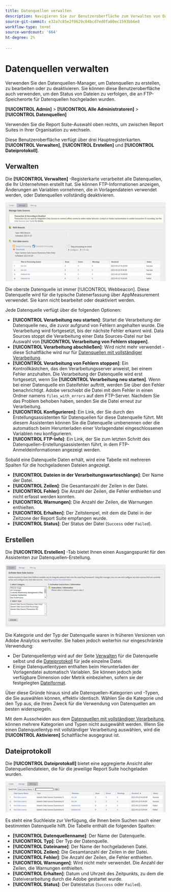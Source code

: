 ```yaml
---
title: Datenquellen verwalten
description: Navigieren Sie zur Benutzeroberfläche zum Verwalten von Datenquellen .
source-git-commit: e32a7c85e2f0629c04bcd7ed0fa80ec1593bb6e8
workflow-type: tm+mt
source-wordcount: '664'
ht-degree: 2%

---
```


# Datenquellen verwalten

Verwenden Sie den Datenquellen-Manager, um Datenquellen zu erstellen, zu bearbeiten oder zu deaktivieren. Sie können diese Benutzeroberfläche auch verwenden, um den Status von Dateien zu verfolgen, die an FTP-Speicherorte für Datenquellen hochgeladen wurden.

**[!UICONTROL Admin]** > **[!UICONTROL Alle Administratoren]** > **[!UICONTROL Datenquellen]**

Verwenden Sie die Report Suite-Auswahl oben rechts, um zwischen Report Suites in Ihrer Organisation zu wechseln.

Diese Benutzeroberfläche verfügt über drei Hauptregisterkarten. **[!UICONTROL Verwalten]**, **[!UICONTROL Erstellen]** und **[!UICONTROL Dateiprotokoll]**.

## Verwalten

Die **[!UICONTROL Verwalten]** -Registerkarte verarbeitet alle Datenquellen, die Ihr Unternehmen erstellt hat. Sie können FTP-Informationen anzeigen, Änderungen an Variablen vornehmen, die in Vorlagendateien verwendet werden, oder Datenquellen vollständig deaktivieren.

![Verwalten](assets/manage.png)

Die oberste Datenquelle ist immer [!UICONTROL Webbeacon]. Diese Datenquelle wird für die typische Datenerfassung über AppMeasurement verwendet. Sie kann nicht bearbeitet oder deaktiviert werden.

Jede Datenquelle verfügt über die folgenden Optionen:

* **[!UICONTROL Verarbeitung neu starten]**: Startet die Verarbeitung der Datenquelle neu, die zuvor aufgrund von Fehlern angehalten wurde. Die Verarbeitung wird fortgesetzt, bis der nächste Fehler erkannt wird. Data Sources stoppt die Verarbeitung einer Data Sources-Datei nur bei Auswahl von **[!UICONTROL Verarbeitung von Fehlern stoppen]**.
* **[!UICONTROL Verarbeitung abschließen]**: Wird nicht mehr verwendet - diese Schaltfläche wird nur für [Datenquellen mit vollständiger Verarbeitung](full-processing-eol.md).
* **[!UICONTROL Verarbeitung von Fehlern stoppen]**: Ein Kontrollkästchen, das den Verarbeitungsserver anweist, bei einem Fehler anzuhalten. Die Verarbeitung der Datenquelle wird erst fortgesetzt, wenn Sie **[!UICONTROL Verarbeitung neu starten]**. Wenn bei einer Datenquelle ein Dateifehler auftritt, werden Sie über den Fehler benachrichtigt. Adobe verschiebt die Datei mit dem Fehler in einen Ordner namens `files_with_errors` auf dem FTP-Server. Nachdem Sie das Problem behoben haben, senden Sie die Datei erneut zur Verarbeitung.
* **[!UICONTROL Konfigurieren]**: Ein Link, der Sie durch den Erstellungsassistenten für Datenquellen für diese Datenquelle führt. Mit diesem Assistenten können Sie die Datenquelle umbenennen oder die automatisch beim Herunterladen einer Vorlagendatei eingeschlossenen Variablen neu konfigurieren.
* **[!UICONTROL FTP-Info]**: Ein Link, der Sie zum letzten Schritt des Datenquellen-Erstellungsassistenten führt, in dem FTP-Anmeldeinformationen angezeigt werden.

Sobald eine Datenquelle Daten erhält, wird eine Tabelle mit mehreren Spalten für die hochgeladenen Dateien angezeigt.

* **[!UICONTROL Dateien in der Verarbeitungswarteschlange]**: Der Name der Datei.
* **[!UICONTROL Zeilen]**: Die Gesamtanzahl der Zeilen in der Datei.
* **[!UICONTROL Fehler]**: Die Anzahl der Zeilen, die Fehler enthielten und nicht erfasst werden konnten.
* **[!UICONTROL Warnungen]**: Die Anzahl der Zeilen, die Warnungen enthielten.
* **[!UICONTROL Erhalten]**: Der Zeitstempel, mit dem die Datei in der Zeitzone der Report Suite empfangen wurde.
* **[!UICONTROL Status]**: Der Status der Datei (`Success` oder `Failed`).

## Erstellen

Die **[!UICONTROL Erstellen]** -Tab bietet Ihnen einen Ausgangspunkt für den Assistenten zur Datenquellen-Erstellung.

![Erstellen](assets/create.png)

Die Kategorie und der Typ der Datenquelle waren in früheren Versionen von Adobe Analytics wertvoller. Sie haben jedoch weiterhin nur eingeschränkte Verwendung:

* Der Datenquellentyp wird auf der Seite [Verwalten](#manage) für die Datenquelle selbst und die [Dateiprotokoll](#file-log) für jede einzelne Datei.
* Einige Datenquellentypen enthalten beim Herunterladen der Vorlagendatei automatisch Variablen. Sie können jedoch jede verfügbare Dimension oder Metrik einbeziehen, sofern sie der festgelegten [Dateiformat](file-format.md).

Über diese Gründe hinaus sind alle Datenquellen-Kategorien und -Typen, die Sie auswählen können, effektiv identisch. Wählen Sie die Kategorie und den Typ aus, die Ihren Zweck für die Verwendung von Datenquellen am besten widerspiegeln.

Mit dem Ausscheiden aus dem [Datenquellen mit vollständiger Verarbeitung](full-processing-eol.md), können mehrere Kategorien und Typen nicht ausgewählt werden. Wenn Sie einen Datenquellentyp mit vollständiger Verarbeitung auswählen, wird die **[!UICONTROL Aktivieren]** Schaltfläche ausgegraut ist.

## Dateiprotokoll

Die **[!UICONTROL Dateiprotokoll]** bietet eine aggregierte Ansicht aller Datenquellendateien, die für die jeweilige Report Suite hochgeladen wurden.

![Dateiprotokoll](assets/file-log.png)

Es steht eine Suchleiste zur Verfügung, die Ihnen beim Suchen nach einer bestimmten Datenquelle hilft. Die Tabelle enthält die folgenden Spalten:

* **[!UICONTROL Datenquellenname]**: Der Name der Datenquelle.
* **[!UICONTROL Typ]**: Der Typ der Datenquelle.
* **[!UICONTROL Dateiname]**: Der Name der hochgeladenen Datei.
* **[!UICONTROL Zeilen]**: Die Gesamtanzahl der Zeilen in der Datei.
* **[!UICONTROL Fehler]**: Die Anzahl der Zeilen, die Fehler enthielten.
* **[!UICONTROL Warnungen]**: Wird nicht mehr verwendet. Die Anzahl der Zeilen, die Warnungen enthielten.
* **[!UICONTROL Erhalten]**: Datum und Uhrzeit des Zeitpunkts, zu dem die Dateiverarbeitung durch die Adobe gestartet wurde.
* **[!UICONTROL Status]**: Der Dateistatus (`Success` oder `Failed`).
